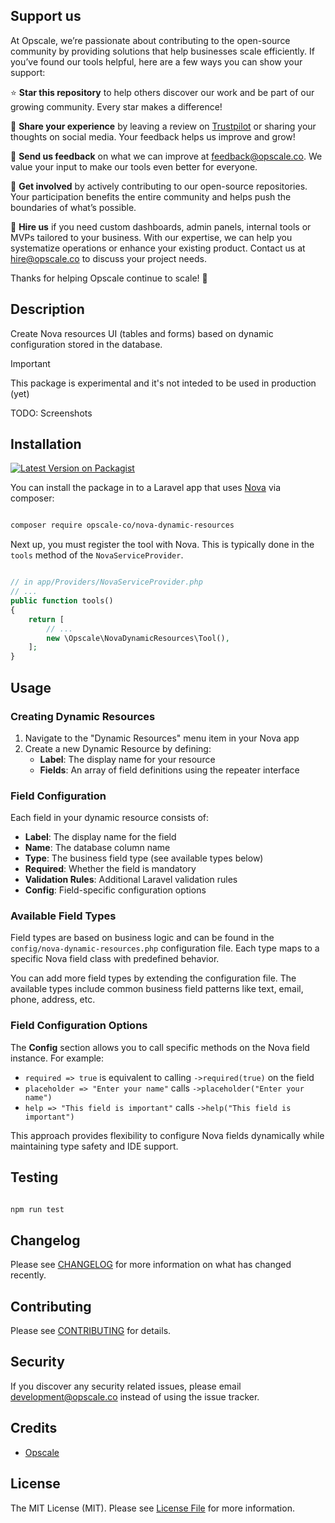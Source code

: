 ## Support us

At Opscale, we’re passionate about contributing to the open-source community by providing solutions that help businesses scale efficiently. If you’ve found our tools helpful, here are a few ways you can show your support:

⭐ **Star this repository** to help others discover our work and be part of our growing community. Every star makes a difference!

💬 **Share your experience** by leaving a review on [Trustpilot](https://www.trustpilot.com/review/opscale.co) or sharing your thoughts on social media. Your feedback helps us improve and grow!

📧 **Send us feedback** on what we can improve at [feedback@opscale.co](mailto:feedback@opscale.co). We value your input to make our tools even better for everyone.

🙏 **Get involved** by actively contributing to our open-source repositories. Your participation benefits the entire community and helps push the boundaries of what’s possible.

💼 **Hire us** if you need custom dashboards, admin panels, internal tools or MVPs tailored to your business. With our expertise, we can help you systematize operations or enhance your existing product. Contact us at hire@opscale.co to discuss your project needs.

Thanks for helping Opscale continue to scale! 🚀



## Description

Create Nova resources UI (tables and forms) based on dynamic configuration stored in the database.

> [!IMPORTANT]  
> This package is experimental and it's not inteded to be used in production (yet)

TODO: Screenshots

## Installation

[![Latest Version on Packagist](https://img.shields.io/packagist/v/opscale-co/nova-dynamic-resources.svg?style=flat-square)](https://packagist.org/packages/opscale-co/nova-dynamic-resources)

You can install the package in to a Laravel app that uses [Nova](https://nova.laravel.com) via composer:

```bash

composer require opscale-co/nova-dynamic-resources

```

Next up, you must register the tool with Nova. This is typically done in the `tools` method of the `NovaServiceProvider`.

```php

// in app/Providers/NovaServiceProvider.php
// ...
public function tools()
{
    return [
        // ...
        new \Opscale\NovaDynamicResources\Tool(),
    ];
}

```

## Usage

### Creating Dynamic Resources

1. Navigate to the "Dynamic Resources" menu item in your Nova app
2. Create a new Dynamic Resource by defining:
   - **Label**: The display name for your resource
   - **Fields**: An array of field definitions using the repeater interface

### Field Configuration

Each field in your dynamic resource consists of:

- **Label**: The display name for the field
- **Name**: The database column name
- **Type**: The business field type (see available types below)
- **Required**: Whether the field is mandatory
- **Validation Rules**: Additional Laravel validation rules
- **Config**: Field-specific configuration options

### Available Field Types

Field types are based on business logic and can be found in the `config/nova-dynamic-resources.php` configuration file. Each type maps to a specific Nova field class with predefined behavior.

You can add more field types by extending the configuration file. The available types include common business field patterns like text, email, phone, address, etc.

### Field Configuration Options

The **Config** section allows you to call specific methods on the Nova field instance. For example:
- `required => true` is equivalent to calling `->required(true)` on the field
- `placeholder => "Enter your name"` calls `->placeholder("Enter your name")`
- `help => "This field is important"` calls `->help("This field is important")`

This approach provides flexibility to configure Nova fields dynamically while maintaining type safety and IDE support.

## Testing

``` bash

npm run test

```

## Changelog

Please see [CHANGELOG](CHANGELOG.md) for more information on what has changed recently.

## Contributing

Please see [CONTRIBUTING](https://github.com/opscale-co/.github/blob/main/CONTRIBUTING.md) for details.

## Security

If you discover any security related issues, please email development@opscale.co instead of using the issue tracker.

## Credits

- [Opscale](https://github.com/opscale-co)

## License

The MIT License (MIT). Please see [License File](LICENSE.md) for more information.